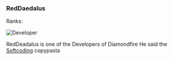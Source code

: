 ### RedDaedalus
Ranks:

![Developer](https://img.shields.io/static/v1?label=&message=Developer&color=fb7da7)

RedDeadalus is one of the Developers of Diamondfire
He said the [Softcoding](../inside-jokes/Softcoding) copypasta
